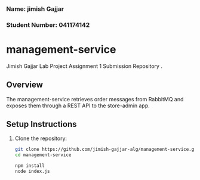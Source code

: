 ### Name: jimish Gajjar

### Student Number: 041174142

# management-service
Jimish Gajjar Lab Project Assignment 1 Submission Repository .

## Overview
The management-service retrieves order messages from RabbitMQ and exposes them through a REST API to the store-admin app.

## Setup Instructions
1. Clone the repository:
   ```bash
   git clone https://github.com/jimish-gajjar-alg/management-service.git
   cd management-service
   
   npm install
   node index.js

